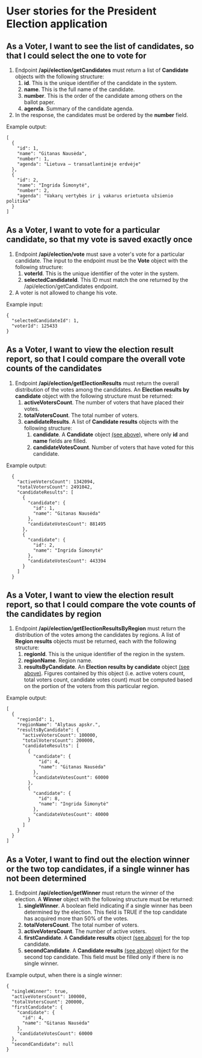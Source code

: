 # User stories for the President Election application

## As a Voter, I want to see the list of candidates, so that I could select the one to vote for
<ol>
    <li>Endpoint <b>/api/election/getCandidates</b> must return a list of <a name="candidate-obj"><b>Candidate</b></a> objects with the
        following structure:
        <ol>
            <li><b>id</b>. This is the unique identifier of the candidate in the system.</li>
            <li><b>name</b>. This is the full name of the candidate.</li>
            <li><b>number</b>. This is the order of the candidate among others on the ballot paper.</li>
            <li><b>agenda</b>. Summary of the candidate agenda.</li>
        </ol>
    </li>
    <li>In the response, the candidates must be ordered by the <b>number</b> field.</li>
</ol>

Example output:

    [
      {
        "id": 1,
        "name": "Gitanas Nausėda",
        "number": 1,
        "agenda": "Lietuva – transatlantinėje erdvėje"
      },
      {
        "id": 2,
        "name": "Ingrida Šimonytė",
        "number": 2,
        "agenda": "Vakarų vertybės ir į vakarus orietuota užsienio politika"
      }
    ]

## As a Voter, I want to vote for a particular candidate, so that my vote is saved exactly once
<ol>
    <li>Endpoint <b>/api/election/vote</b> must save a voter's vote for a particular candidate. 
        The input to the endpoint must be the <b>Vote</b> object with the following structure:
        <ol>
            <li><b>voterId</b>. This is the unique identifier of the voter in the system.</li>
            <li><b>selectedCandidateId</b>. This ID must match the one returned by the /api/election/getCandidates
                endpoint.
            </li>
        </ol>
    </li>
    <li>A voter is not allowed to change his vote.
    </li>
</ol>

Example input:

    {
      "selectedCandidateId": 1,
      "voterId": 125433
    }

## As a Voter, I want to view the election result report, so that I could compare the overall vote counts of the candidates 
<ol>
<li>Endpoint <b>/api/election/getElectionResults</b> must return the overall distribution of the votes among the candidates.
    An <a name="election-results-obj"><b>Election results by candidate</b></a> object with the following structure must be returned:
    <ol>
        <li><b>activeVotersCount</b>. The number of voters that have placed their votes. </li>
        <li><b>totalVotersCount</b>. The total number of voters.</li>
        <li><b>candidateResults</b>. A list of <a name="candidate-results-obj"><b>Candidate results</b></a> objects with the following structure:
            <ol>
                <li><b>candidate</b>. A <b>Candidate</b> object <a href="#candidate-obj">(see above)</a>, 
                		        where only <b>id</b> and <b>name</b> fields are filled.
                </li>
                <li><b>candidateVotesCount</b>. Number of voters that have voted for this candidate.</li>
            </ol>
        </li>  
    </ol>
    </li>
</ol>

Example output:

      {
        "activeVotersCount": 1342094,
        "totalVotersCount": 2491042,
        "candidateResults": [
          {
            "candidate": {
              "id": 1,
              "name": "Gitanas Nausėda"
            },
            "candidateVotesCount": 881495
          },
          {
            "candidate": {
              "id": 2,
              "name": "Ingrida Šimonytė"
            },
            "candidateVotesCount": 443394
          }
        ]
      }

## As a Voter, I want to view the election result report, so that I could compare the vote counts of the candidates by region
<ol>
    <li>Endpoint <b>/api/election/getElectionResultsByRegion</b> must return the distribution of the votes among
    the candidates by regions. A list of <b>Region results</b> objects must be returned, each with the
    following structure:
    <ol>
        <li><b>regionId</b>. This is the unique identifier of the region in the system.</li>
        <li><b>regionName</b>. Region name.</li>
        <li><b>resultsByCandidate</b>. An <b>Election results by candidate</b> object <a href="#election-results-obj">(see above)</a>. 
        Figures contained by this object (i.e. active voters count, total voters count, candidate votes count) 
        must be computed based on the portion of the voters from this particular region. 
    </ol>
    </li>
</ol>

Example output:

    [
      {
        "regionId": 1,
        "regionName": "Alytaus apskr.",
        "resultsByCandidate": {
          "activeVotersCount": 100000,
          "totalVotersCount": 200000,
          "candidateResults": [
            {
              "candidate": {
                "id": 4,
                "name": "Gitanas Nausėda"
              },
              "candidateVotesCount": 60000
            },
            {
              "candidate": {
                "id": 8,
                "name": "Ingrida Šimonytė"
              },
              "candidateVotesCount": 40000
            }
          ]
        }
      }
    ]

## As a Voter, I want to find out the election winner or the two top candidates, if a single winner has not been determined
<ol>
    <li>Endpoint <b>/api/election/getWinner</b> must return the winner of the election. A <b>Winner</b> object
     with the following structure must be returned:
    <ol>
        <li><b>singleWinner</b>. A boolean field indicating if a single winner has been determined by the election. 
        This field is TRUE if the top candidate has acquired more than 50% of the votes.</li>
        <li><b>totalVotersCount</b>. The total number of voters.</li>
        <li><b>activeVotersCount</b>. The number of active voters.</li>
        <li><b>firstCandidate</b>. A <b>Candidate results</b> object <a href="#candidate-results-obj">(see above)</a> for the top candidate. 
        <li><b>secondCandidate</b>. A <b>Candidate results</b> <a href="#candidate-results-obj">(see above)</a> object for the second top candidate.
         This field must be filled only if there is no single winner.</li>
    </ol>
    </li>
</ol>

Example output, when there is a single winner:

    {
      "singleWinner": true,
      "activeVotersCount": 100000,
      "totalVotersCount": 200000,
      "firstCandidate": {
        "candidate": {
          "id": 4,
          "name": "Gitanas Nausėda"
        },
        "candidateVotesCount": 60000
      },
      "secondCandidate": null
    }
    